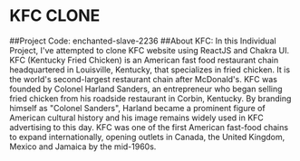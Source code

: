 # KFC CLONE
##Project Code: enchanted-slave-2236
##About KFC:
In this Individual Project, I've attempted to clone KFC website using ReactJS and Chakra UI.
KFC (Kentucky Fried Chicken) is an American fast food restaurant chain headquartered in Louisville, Kentucky, that specializes in fried chicken. It is the world's second-largest restaurant chain after McDonald's. KFC was founded by Colonel Harland Sanders, an entrepreneur who began selling fried chicken from his roadside restaurant in Corbin, Kentucky. By branding himself as "Colonel Sanders", Harland became a prominent figure of American cultural history and his image remains widely used in KFC advertising to this day. KFC was one of the first American fast-food chains to expand internationally, opening outlets in Canada, the United Kingdom, Mexico and Jamaica by the mid-1960s. 
